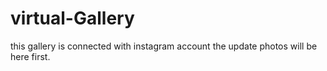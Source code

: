 # virtual-Gallery

this gallery is  connected with instagram account
the update photos will be here first.
